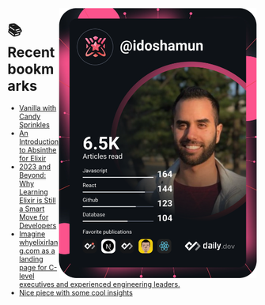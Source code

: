 <a href="https://app.daily.dev/idoshamun"><img src="https://raw.githubusercontent.com/idoshamun/idoshamun/devcard/devcard.svg" align='right' width="400" alt="Ido Shamun's Dev Card"/></a>

# 📚 Recent bookmarks
<!-- BOOKMARKS:START -->
- [Vanilla with Candy Sprinkles](https://app.daily.dev/posts/REgyfUl9g?utm_source=rss&utm_medium=bookmarks&utm_campaign=28849d86070e4c099c877ab6837c61f0)
- [An Introduction to Absinthe for Elixir](https://app.daily.dev/posts/0hMENVpTf?utm_source=rss&utm_medium=bookmarks&utm_campaign=28849d86070e4c099c877ab6837c61f0)
- [2023 and Beyond: Why Learning Elixir is Still a Smart Move for Developers](https://app.daily.dev/posts/dZwqYVhDk?utm_source=rss&utm_medium=bookmarks&utm_campaign=28849d86070e4c099c877ab6837c61f0)
- [Imagine whyelixirlang.com as a landing page for C-level executives and experienced engineering leaders.](https://app.daily.dev/posts/kWOn0cnjr?utm_source=rss&utm_medium=bookmarks&utm_campaign=28849d86070e4c099c877ab6837c61f0)
- [Nice piece with some cool insights](https://app.daily.dev/posts/VHsRXgAoa?utm_source=rss&utm_medium=bookmarks&utm_campaign=28849d86070e4c099c877ab6837c61f0)
<!-- BOOKMARKS:END -->
